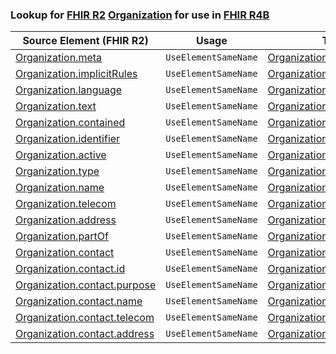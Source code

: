 ### Lookup for [FHIR R2](https://hl7.org/fhir/DSTU2/) [Organization](https://hl7.org/fhir/DSTU2/Organization.html) for use in [FHIR R4B](https://hl7.org/fhir/R4B/)

| Source Element (FHIR R2) | Usage | Target |
| -------------- | ----- | ------ |
| [Organization.meta](https://hl7.org/fhir/DSTU2/Organization.html#resource) | `UseElementSameName` | [Organization.meta](https://hl7.org/fhir/R4B/Organization.html#resource) |
| [Organization.implicitRules](https://hl7.org/fhir/DSTU2/Organization.html#resource) | `UseElementSameName` | [Organization.implicitRules](https://hl7.org/fhir/R4B/Organization.html#resource) |
| [Organization.language](https://hl7.org/fhir/DSTU2/Organization.html#resource) | `UseElementSameName` | [Organization.language](https://hl7.org/fhir/R4B/Organization.html#resource) |
| [Organization.text](https://hl7.org/fhir/DSTU2/Organization.html#resource) | `UseElementSameName` | [Organization.text](https://hl7.org/fhir/R4B/Organization.html#resource) |
| [Organization.contained](https://hl7.org/fhir/DSTU2/Organization.html#resource) | `UseElementSameName` | [Organization.contained](https://hl7.org/fhir/R4B/Organization.html#resource) |
| [Organization.identifier](https://hl7.org/fhir/DSTU2/Organization.html#resource) | `UseElementSameName` | [Organization.identifier](https://hl7.org/fhir/R4B/Organization.html#resource) |
| [Organization.active](https://hl7.org/fhir/DSTU2/Organization.html#resource) | `UseElementSameName` | [Organization.active](https://hl7.org/fhir/R4B/Organization.html#resource) |
| [Organization.type](https://hl7.org/fhir/DSTU2/Organization.html#resource) | `UseElementSameName` | [Organization.type](https://hl7.org/fhir/R4B/Organization.html#resource) |
| [Organization.name](https://hl7.org/fhir/DSTU2/Organization.html#resource) | `UseElementSameName` | [Organization.name](https://hl7.org/fhir/R4B/Organization.html#resource) |
| [Organization.telecom](https://hl7.org/fhir/DSTU2/Organization.html#resource) | `UseElementSameName` | [Organization.telecom](https://hl7.org/fhir/R4B/Organization.html#resource) |
| [Organization.address](https://hl7.org/fhir/DSTU2/Organization.html#resource) | `UseElementSameName` | [Organization.address](https://hl7.org/fhir/R4B/Organization.html#resource) |
| [Organization.partOf](https://hl7.org/fhir/DSTU2/Organization.html#resource) | `UseElementSameName` | [Organization.partOf](https://hl7.org/fhir/R4B/Organization.html#resource) |
| [Organization.contact](https://hl7.org/fhir/DSTU2/Organization.html#resource) | `UseElementSameName` | [Organization.contact](https://hl7.org/fhir/R4B/Organization.html#resource) |
| [Organization.contact.id](https://hl7.org/fhir/DSTU2/Organization.html#resource) | `UseElementSameName` | [Organization.contact.id](https://hl7.org/fhir/R4B/Organization.html#resource) |
| [Organization.contact.purpose](https://hl7.org/fhir/DSTU2/Organization.html#resource) | `UseElementSameName` | [Organization.contact.purpose](https://hl7.org/fhir/R4B/Organization.html#resource) |
| [Organization.contact.name](https://hl7.org/fhir/DSTU2/Organization.html#resource) | `UseElementSameName` | [Organization.contact.name](https://hl7.org/fhir/R4B/Organization.html#resource) |
| [Organization.contact.telecom](https://hl7.org/fhir/DSTU2/Organization.html#resource) | `UseElementSameName` | [Organization.contact.telecom](https://hl7.org/fhir/R4B/Organization.html#resource) |
| [Organization.contact.address](https://hl7.org/fhir/DSTU2/Organization.html#resource) | `UseElementSameName` | [Organization.contact.address](https://hl7.org/fhir/R4B/Organization.html#resource) |
